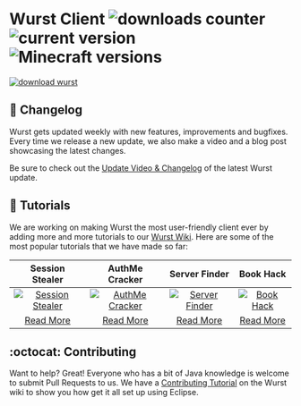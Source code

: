 # Wurst Client ![downloads counter](https://drive.google.com/uc?id=0B2YeSS9tm5zLMF9NWjNZYnNqSTA) ![current version](https://img.shields.io/github/release/Wurst-Imperium/Wurst-Client.svg?label=current%20version) ![Minecraft versions](https://img.shields.io/badge/Minecraft_versions-1.8_--_1.8.9-blue.svg)

[![download wurst](https://cloud.githubusercontent.com/assets/10100202/13494358/f8ba7db8-e143-11e5-8d0b-1d059cf4533a.png)](https://www.wurst-client.tk/download/)

## :scroll: Changelog
Wurst gets updated weekly with new features, improvements and bugfixes. Every time we release a new update, we also make a video and a blog post showcasing the latest changes.

Be sure to check out the [Update Video & Changelog](https://www.wurst-client.tk/changelog/) of the latest Wurst update.

## :book: Tutorials
We are working on making Wurst the most user-friendly client ever by adding more and more tutorials to our [Wurst Wiki](https://www.wurst-client.tk/wiki/Main_Page/). Here are some of the most popular tutorials that we have made so far:

|Session Stealer|AuthMe Cracker|Server Finder|Book Hack|
|:---:|:---:|:---:|:---:|
|[![Session Stealer](https://cloud.githubusercontent.com/assets/10100202/13506070/89b410c6-e17c-11e5-914f-7b3ef1f72704.jpg)](https://www.wurst-client.tk/wiki/Special_Features/Force_OP_(Session_Stealer)/)|[![AuthMe Cracker](https://cloud.githubusercontent.com/assets/10100202/13506071/89b9ea50-e17c-11e5-9c92-bf47f6bbfbcb.jpg)](https://www.wurst-client.tk/wiki/Mods/Force_OP_(AuthMeCracker)/)|[![Server Finder](https://cloud.githubusercontent.com/assets/10100202/13506069/89a48368-e17c-11e5-9984-cb3d8512db87.jpg)](https://www.wurst-client.tk/wiki/Special_Features/Server_Finder/)|[![Book Hack](https://cloud.githubusercontent.com/assets/10100202/13506068/89864b6e-e17c-11e5-963b-02b3c355aa2a.jpg)](https://www.wurst-client.tk/wiki/Special_Features/Force_OP_(BookHack)/)|
|[Read More](https://www.wurst-client.tk/wiki/Special_Features/Force_OP_(Session_Stealer)/)|[Read More](https://www.wurst-client.tk/wiki/Mods/Force_OP_(AuthMeCracker)/)|[Read More](https://www.wurst-client.tk/wiki/Special_Features/Server_Finder/)|[Read More](https://www.wurst-client.tk/wiki/Special_Features/Force_OP_(BookHack)/)|

## :octocat: Contributing
Want to help? Great! Everyone who has a bit of Java knowledge is welcome to submit Pull Requests to us. We have a [Contributing Tutorial](https://www.wurst-client.tk/wiki/Contributing/part1/) on the Wurst wiki to show you how get it all set up using Eclipse.
